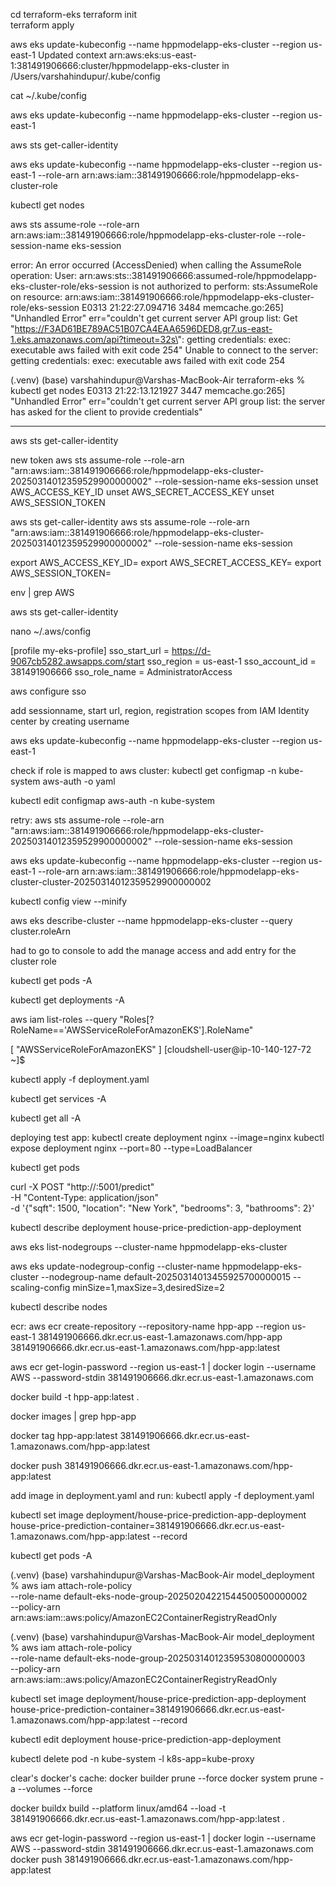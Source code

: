 cd terraform-eks 
terraform init  
terraform apply

aws eks update-kubeconfig --name hppmodelapp-eks-cluster --region us-east-1
Updated context arn:aws:eks:us-east-1:381491906666:cluster/hppmodelapp-eks-cluster in /Users/varshahindupur/.kube/config

cat ~/.kube/config

aws eks update-kubeconfig --name hppmodelapp-eks-cluster --region us-east-1

aws sts get-caller-identity

aws eks update-kubeconfig --name hppmodelapp-eks-cluster --region us-east-1 --role-arn arn:aws:iam::381491906666:role/hppmodelapp-eks-cluster-role

kubectl get nodes

aws sts assume-role --role-arn arn:aws:iam::381491906666:role/hppmodelapp-eks-cluster-role --role-session-name eks-session



error:
An error occurred (AccessDenied) when calling the AssumeRole operation: User: arn:aws:sts::381491906666:assumed-role/hppmodelapp-eks-cluster-role/eks-session is not authorized to perform: sts:AssumeRole on resource: arn:aws:iam::381491906666:role/hppmodelapp-eks-cluster-role/eks-session
E0313 21:22:27.094716    3484 memcache.go:265] "Unhandled Error" err="couldn't get current server API group list: Get \"https://F3AD61BE789AC51B07CA4EAA6596DED8.gr7.us-east-1.eks.amazonaws.com/api?timeout=32s\": getting credentials: exec: executable aws failed with exit code 254"
Unable to connect to the server: getting credentials: exec: executable aws failed with exit code 254


(.venv) (base) varshahindupur@Varshas-MacBook-Air terraform-eks % kubectl get nodes
E0313 21:22:13.121927    3447 memcache.go:265] "Unhandled Error" err="couldn't get current server API group list: the server has asked for the client to provide credentials"


-----

aws sts get-caller-identity

new token
aws sts assume-role --role-arn "arn:aws:iam::381491906666:role/hppmodelapp-eks-cluster-20250314012359529900000002" --role-session-name eks-session
unset AWS_ACCESS_KEY_ID
unset AWS_SECRET_ACCESS_KEY
unset AWS_SESSION_TOKEN

aws sts get-caller-identity
aws sts assume-role --role-arn "arn:aws:iam::381491906666:role/hppmodelapp-eks-cluster-20250314012359529900000002" --role-session-name eks-session

export AWS_ACCESS_KEY_ID=
export AWS_SECRET_ACCESS_KEY=
export AWS_SESSION_TOKEN=

env | grep AWS

aws sts get-caller-identity


nano ~/.aws/config

[profile my-eks-profile]
sso_start_url = https://d-9067cb5282.awsapps.com/start 
sso_region = us-east-1
sso_account_id = 381491906666
sso_role_name = AdministratorAccess

aws configure sso

add sessionname, start url, region, registration scopes from IAM Identity center by creating username

aws eks update-kubeconfig --name hppmodelapp-eks-cluster --region us-east-1

check if role is mapped to aws cluster:
kubectl get configmap -n kube-system aws-auth -o yaml

kubectl edit configmap aws-auth -n kube-system

retry:
aws sts assume-role --role-arn "arn:aws:iam::381491906666:role/hppmodelapp-eks-cluster-20250314012359529900000002" --role-session-name eks-session

aws eks update-kubeconfig --name hppmodelapp-eks-cluster --region us-east-1 --role-arn arn:aws:iam::381491906666:role/hppmodelapp-eks-cluster-cluster-20250314012359529900000002

kubectl config view --minify

aws eks describe-cluster --name hppmodelapp-eks-cluster --query cluster.roleArn

had to go to console to add the manage access and add entry for the cluster role

kubectl get pods -A

kubectl get deployments -A

aws iam list-roles --query "Roles[?RoleName=='AWSServiceRoleForAmazonEKS'].RoleName"

[
    "AWSServiceRoleForAmazonEKS"
]
[cloudshell-user@ip-10-140-127-72 ~]$ 

kubectl apply -f deployment.yaml 

kubectl get services -A

kubectl get all -A

deploying test app:
kubectl create deployment nginx --image=nginx
kubectl expose deployment nginx --port=80 --type=LoadBalancer

kubectl get pods


curl -X POST "http://<EXTERNAL-IP>:5001/predict" \
     -H "Content-Type: application/json" \
     -d '{"sqft": 1500, "location": "New York", "bedrooms": 3, "bathrooms": 2}'

kubectl describe deployment house-price-prediction-app-deployment

aws eks list-nodegroups --cluster-name hppmodelapp-eks-cluster

aws eks update-nodegroup-config --cluster-name hppmodelapp-eks-cluster --nodegroup-name default-20250314013455925700000015 --scaling-config minSize=1,maxSize=3,desiredSize=2

kubectl describe nodes


ecr:
aws ecr create-repository --repository-name hpp-app --region us-east-1
381491906666.dkr.ecr.us-east-1.amazonaws.com/hpp-app
381491906666.dkr.ecr.us-east-1.amazonaws.com/hpp-app:latest

aws ecr get-login-password --region us-east-1 | docker login --username AWS --password-stdin 381491906666.dkr.ecr.us-east-1.amazonaws.com

docker build -t hpp-app:latest .

docker images | grep hpp-app

docker tag hpp-app:latest 381491906666.dkr.ecr.us-east-1.amazonaws.com/hpp-app:latest

docker push 381491906666.dkr.ecr.us-east-1.amazonaws.com/hpp-app:latest

add image in deployment.yaml and run: kubectl apply -f deployment.yaml

kubectl set image deployment/house-price-prediction-app-deployment house-price-prediction-container=381491906666.dkr.ecr.us-east-1.amazonaws.com/hpp-app:latest --record

kubectl get pods -A

(.venv) (base) varshahindupur@Varshas-MacBook-Air model_deployment % aws iam attach-role-policy \
  --role-name default-eks-node-group-20250204221544500500000002 \
  --policy-arn arn:aws:iam::aws:policy/AmazonEC2ContainerRegistryReadOnly

(.venv) (base) varshahindupur@Varshas-MacBook-Air model_deployment % aws iam attach-role-policy \
  --role-name default-eks-node-group-20250314012359530800000003 \
  --policy-arn arn:aws:iam::aws:policy/AmazonEC2ContainerRegistryReadOnly

kubectl set image deployment/house-price-prediction-app-deployment house-price-prediction-container=381491906666.dkr.ecr.us-east-1.amazonaws.com/hpp-app:latest --record

kubectl edit deployment house-price-prediction-app-deployment

kubectl delete pod -n kube-system -l k8s-app=kube-proxy

clear's docker's cache:
docker builder prune --force
docker system prune -a --volumes --force

docker buildx build --platform linux/amd64 --load -t 381491906666.dkr.ecr.us-east-1.amazonaws.com/hpp-app:latest .

aws ecr get-login-password --region us-east-1 | docker login --username AWS --password-stdin 381491906666.dkr.ecr.us-east-1.amazonaws.com
docker push 381491906666.dkr.ecr.us-east-1.amazonaws.com/hpp-app:latest



